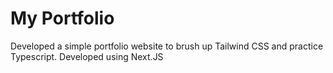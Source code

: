 # My Portfolio
Developed a simple portfolio website to brush up Tailwind CSS and practice Typescript. Developed using Next.JS
